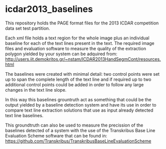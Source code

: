 # icdar2013_baselines
This repository holds the PAGE format files for the 2013 ICDAR competition data set test partition. 

Each xml file holds a text region for the whole image plus an individual baseline for each of the text lines present in the text. 
The required image files and evaluation software to measure the quality of the extraction polygon yielded by your system can
be adquired from: http://users.iit.demokritos.gr/~nstam/ICDAR2013HandSegmCont/resources.html 

The baselines were created with minimal detail: two control points were set up to span the complete length of the text line
and if required up to two additional control points could be added in order to follow any large changes in the text line slope. 

In this way this baselines grountruth act as something that could be the output yielded by a baseline detection system and have
its use in order to compare text line extraction solutions that use as input already detected text line baselines. 

This groundtruth can also be used to measure the precission of the baselines detected of a system with the use of the Transkribus
Base Line Evaluation Scheme software that can be found in: https://github.com/Transkribus/TranskribusBaseLineEvaluationScheme
